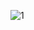 ![1](https://user-images.githubusercontent.com/81034032/192601824-85f744a9-79b2-4d14-9299-f70f9598461a.jpg)
